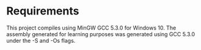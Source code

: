 # Requirements
This project compiles using MinGW GCC 5.3.0 for Windows 10.
The assembly generated for learning purposes was generated using GCC 5.3.0 under the -S and -Os flags.
